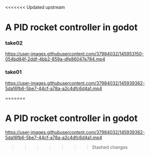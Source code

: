 <<<<<<< Updated upstream
# A PID rocket controller in godot

### take02
https://user-images.githubusercontent.com/37984032/145953150-054bd84f-2ddf-4bb2-859a-dfe86047e784.mp4




### take01
https://user-images.githubusercontent.com/37984032/145939362-5da16fb6-5be7-44cf-a78a-a2c4dfc6d4a1.mp4

=======
# A PID rocket controller in godot

https://user-images.githubusercontent.com/37984032/145939362-5da16fb6-5be7-44cf-a78a-a2c4dfc6d4a1.mp4

>>>>>>> Stashed changes
